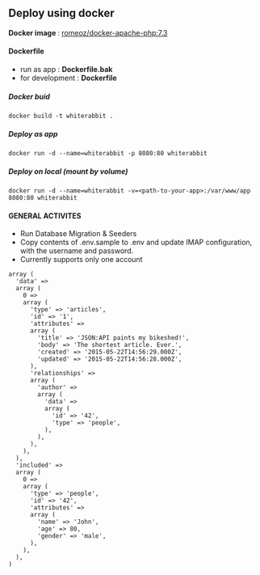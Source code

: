 ## Deploy using docker

<b>Docker image </b> : [romeoz/docker-apache-php:7.3](https://github.com/romeOz/docker-apache-php)


#### Dockerfile

- run as app : <b>Dockerfile.bak</b>
- for development : <b> Dockerfile </b>

##### Docker buid

```
docker build -t whiterabbit .

```

##### Deploy as app
```
docker run -d --name=whiterabbit -p 8080:80 whiterabbit
```


##### Deploy on local (mount by volume)
```
docker run -d --name=whiterabbit -v=<path-to-your-app>:/var/www/app 8080:80 whiterabbit

```


#### GENERAL ACTIVITES

- Run Database Migration & Seeders
- Copy contents of .env.sample to .env and update IMAP configuration, with the username and password.
- Currently supports only one account


```
array (
  'data' => 
  array (
    0 => 
    array (
      'type' => 'articles',
      'id' => '1',
      'attributes' => 
      array (
        'title' => 'JSON:API paints my bikeshed!',
        'body' => 'The shortest article. Ever.',
        'created' => '2015-05-22T14:56:29.000Z',
        'updated' => '2015-05-22T14:56:28.000Z',
      ),
      'relationships' => 
      array (
        'author' => 
        array (
          'data' => 
          array (
            'id' => '42',
            'type' => 'people',
          ),
        ),
      ),
    ),
  ),
  'included' => 
  array (
    0 => 
    array (
      'type' => 'people',
      'id' => '42',
      'attributes' => 
      array (
        'name' => 'John',
        'age' => 80,
        'gender' => 'male',
      ),
    ),
  ),
)

```
